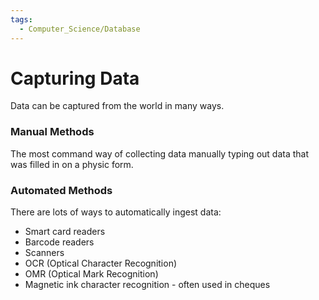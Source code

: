 ```yaml
---
tags:
  - Computer_Science/Database
---
```

# Capturing Data
Data can be captured from the world in many ways.

### Manual Methods
The most command way of collecting data manually typing out data that was filled in on a physic form.

### Automated Methods
There are lots of ways to automatically ingest data:
- Smart card readers
- Barcode readers
- Scanners
- OCR (Optical Character Recognition)
- OMR (Optical Mark Recognition)
- Magnetic ink character recognition - often used in cheques